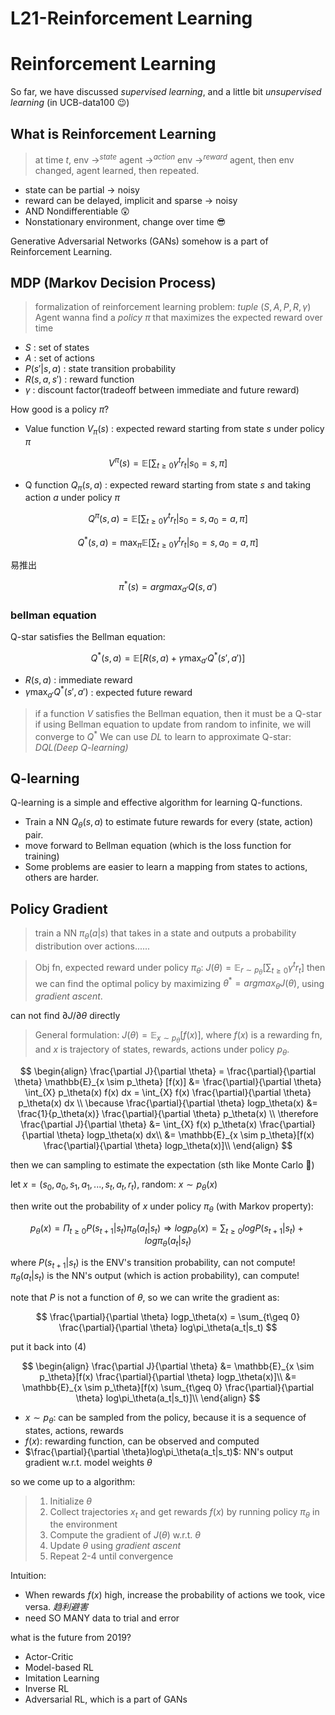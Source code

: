 # L21-Reinforcement Learning






# Reinforcement Learning

So far, we have discussed *supervised learning*, and a little bit *unsupervised learning* (in UCB-data100 :wink:)

## What is Reinforcement Learning
> at time $t$, env $\rightarrow^{state}$ agent $\rightarrow^{action}$ env $\rightarrow^{reward}$ agent, then env changed, agent learned, then repeated.

- state can be partial -> noisy
- reward can be delayed, implicit and sparse -> noisy
- AND Nondifferentiable :astonished:
- Nonstationary environment, change over time :sunglasses:

Generative Adversarial Networks (GANs) somehow is a part of Reinforcement Learning. 

## MDP (Markov Decision Process)

> formalization of reinforcement learning problem: *tuple* $(S, A, P, R, \gamma)$
> Agent wanna find a *policy* $\pi$ that maximizes the expected reward over time

- $S$ : set of states
- $A$ : set of actions
- $P(s'|s,a)$ : state transition probability
- $R(s,a,s')$ : reward function
- $\gamma$ : discount factor(tradeoff between immediate and future reward)

How good is a policy $\pi$?

- Value function $V_{\pi}(s)$ : expected reward starting from state $s$ under policy $\pi$

$$
V^{\pi}(s) = \mathbb{E}[\sum_{t \geq 0}\gamma^tr_t | s_0=s, \pi]
$$

- Q function $Q_{\pi}(s,a)$ : expected reward starting from state $s$ and taking action $a$ under policy $\pi$

$$
Q^{\pi}(s,a) = \mathbb{E}[\sum_{t \geq 0}\gamma^tr_t | s_0=s, a_0=a, \pi]
$$

$$
Q^*(s,a) = \max_{\pi} \mathbb{E}[\sum_{t \geq 0}\gamma^tr_t | s_0=s, a_0=a, \pi]
$$

易推出

$$
\pi^*(s) = argmax_{a'}Q(s,a')
$$


### bellman equation
Q-star satisfies the Bellman equation:

$$
Q^*(s,a) = \mathbb{E}[R(s,a) + \gamma \max_{a'}Q^*(s',a')]
$$
- $R(s,a)$ : immediate reward
- $\gamma \max_{a'}Q^*(s',a')$ : expected future reward

> if a function $V$ satisfies the Bellman equation, then it must be a Q-star
> if using Bellman equation to update from random to infinite, we will converge to $Q^*$
> We can use *DL* to learn to approximate Q-star: *DQL(Deep Q-learning)*

## Q-learning

Q-learning is a simple and effective algorithm for learning Q-functions.

- Train a NN $Q_\theta(s,a)$ to estimate future rewards for every (state, action) pair.
- move forward to Bellman equation (which is the loss function for training)
- Some problems are easier to learn a mapping from states to actions, others are harder.

## Policy Gradient
> train a NN $\pi_\theta(a|s)$ that takes in a state and outputs a probability distribution over actions......

> Obj fn, expected reward under policy $\pi_\theta$: $J(\theta) = \mathbb{E}_{r \sim p_\theta}[\sum_{t\geq 0}\gamma^tr_t ]$
> then we can find the optimal policy by maximizing $\theta^* = argmax_{\theta} J(\theta)$, using *gradient ascent*.

can not find $\partial J / \partial \theta$ directly 

> General formulation: $J(\theta) = \mathbb{E}_{x \sim p_\theta}[f(x)]$, where $f(x)$ is a rewarding fn, and $x$ is trajectory of states, rewards, actions under policy $p_\theta$.



$$
\begin{align}
\frac{\partial J}{\partial \theta} = \frac{\partial}{\partial \theta} \mathbb{E}_{x \sim p_\theta} [f(x)] &= \frac{\partial}{\partial \theta} \int_{X} p_\theta(x) f(x) dx = \int_{X} f(x) \frac{\partial}{\partial \theta} p_\theta(x) dx \\
\because \frac{\partial}{\partial \theta} logp_\theta(x) &= \frac{1}{p_\theta(x)} \frac{\partial}{\partial \theta} p_\theta(x) \\
\therefore \frac{\partial J}{\partial \theta} &= \int_{X} f(x) p_\theta(x) \frac{\partial}{\partial \theta} logp_\theta(x) dx\\
&= \mathbb{E}_{x \sim p_\theta}[f(x) \frac{\partial}{\partial \theta} logp_\theta(x)]\\ 
\end{align}
$$

then we can sampling to estimate the expectation (sth like Monte Carlo :thinking:)

let $x = (s_0, a_0, s_1, a_1, ..., s_t, a_t, r_t)$, random: $x \sim p_\theta(x)$

then write out the probability of $x$ under policy $\pi_\theta$ (with Markov property):

$$
p_\theta(x) = \Pi_{t\geq 0} P(s_{t+1}|s_t)\pi_\theta(a_t|s_t) \Rightarrow logp_\theta(x) = \sum_{t\geq 0} logP(s_{t+1}|s_t) + log\pi_\theta(a_t|s_t)
$$

where $P(s_{t+1}|s_t)$ is the ENV's transition probability, can not compute!
$\pi_\theta(a_t|s_t)$ is the NN's output (which is action probability), can compute!

note that $P$ is not a function of $\theta$, so we can write the gradient as:

$$
\frac{\partial}{\partial \theta} logp_\theta(x) = \sum_{t\geq 0} \frac{\partial}{\partial \theta} log\pi_\theta(a_t|s_t)
$$

put it back into (4)

$$
\begin{align}
\frac{\partial J}{\partial \theta} 
&= \mathbb{E}_{x \sim p_\theta}[f(x) \frac{\partial}{\partial \theta} logp_\theta(x)]\\ 
&= \mathbb{E}_{x \sim p_\theta}[f(x) \sum_{t\geq 0} \frac{\partial}{\partial \theta} log\pi_\theta(a_t|s_t)]\\ 
\end{align}
$$
- $x\sim p_\theta$: can be sampled from the policy, because it is a sequence of states, actions, rewards
- $f(x)$: rewarding function, can be observed and computed
- $\frac{\partial}{\partial \theta}log\pi_\theta(a_t|s_t)$: NN's output gradient w.r.t. model weights $\theta$


so we come up to a algorithm:
> 1. Initialize $\theta$
> 2. Collect trajectories $x_t$ and get rewards $f(x)$ by running policy $\pi_\theta$ in the environment
> 3. Compute the gradient of $J(\theta)$ w.r.t. $\theta$ 
> 4. Update $\theta$ using *gradient ascent*
> 5. Repeat 2-4 until convergence

Intuition:

- When rewards $f(x)$ high, increase the probability of actions we took, vice versa. *趋利避害*
- need SO MANY data to trial and error


what is the future from 2019?

- Actor-Critic
- Model-based RL
- Imitation Learning
- Inverse RL
- Adversarial RL, which is a part of GANs



